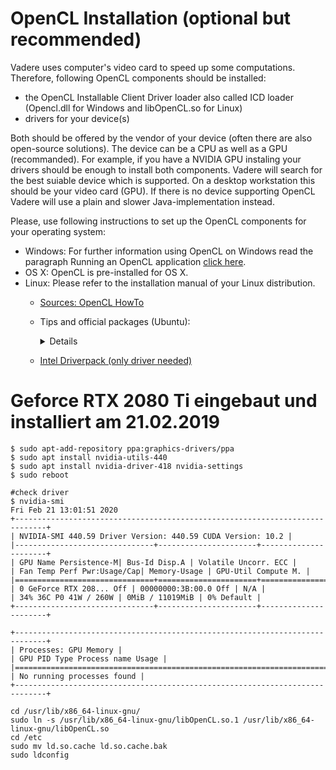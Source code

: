 # OpenCL Installation (optional but recommended)

Vadere uses computer's video card to speed up some computations. Therefore, following OpenCL components should be installed:

* the OpenCL Installable Client Driver loader also called ICD loader (Opencl.dll for Windows and libOpenCL.so for Linux)
* drivers for your device(s) 

Both should be offered by the vendor of your device (often there are also open-source solutions). The device can be a CPU as well as a GPU (recommanded). For example, if you have a NVIDIA GPU instaling your drivers should be enough to install both components. 
Vadere will search for the best suiable device which is supported. On a desktop workstation this should be your video card (GPU). If there is no device supporting OpenCL Vadere will use a plain and slower Java-implementation instead. 

Please, use following instructions to set up the OpenCL components for your operating system:

* Windows: For further information using OpenCL on Windows read the paragraph Running an OpenCL application [click here](https://streamcomputing.eu/blog/2015-03-16/how-to-install-opencl-on-windows/).
* OS X: OpenCL is pre-installed for OS X.
* Linux: Please refer to the installation manual of your Linux distribution. 
  * [Sources: OpenCL HowTo](https://wiki.tiker.net/OpenCLHowTo)
  * Tips and official packages (Ubuntu): 
    
    <details>

    * Use the console tool `clinfo` (`sudo apt-get install clinfo`) to see the current status in terminal
    * Drivers commonly have the prefix `opencl-icd` (to look at most opencl related packages run `apt search opencl`). Some that may be helpful:
         * `beignet-opencl-icd` (OpenCL library for Intel GPUs)
         * `mesa-opencl-icd` (free and open source implementation of the OpenCL API)
         * `nvidia-opencl-icd`
         * `ocl-icd-opencl-dev` (installs opencl development files and can be required for compiling)
         * `ocl-icd-libopencl1` (Generic OpenCL ICD Loader)
    
    </details>
  * [Intel Driverpack (only driver needed)](https://software.intel.com/en-us/articles/opencl-drivers#latest_linux_driver)

# Geforce RTX 2080 Ti eingebaut und installiert am 21.02.2019

``` installing rtx 1080 ti on minimuc
$ sudo apt-add-repository ppa:graphics-drivers/ppa
$ sudo apt install nvidia-utils-440
$ sudo apt install nvidia-driver-418 nvidia-settings
$ sudo reboot

#check driver
$ nvidia-smi
Fri Feb 21 13:01:51 2020
+-----------------------------------------------------------------------------+
| NVIDIA-SMI 440.59 Driver Version: 440.59 CUDA Version: 10.2 |
|-------------------------------+----------------------+----------------------+
| GPU Name Persistence-M| Bus-Id Disp.A | Volatile Uncorr. ECC |
| Fan Temp Perf Pwr:Usage/Cap| Memory-Usage | GPU-Util Compute M. |
|===============================+======================+======================|
| 0 GeForce RTX 208... Off | 00000000:3B:00.0 Off | N/A |
| 34% 36C P0 41W / 260W | 0MiB / 11019MiB | 0% Default |
+-------------------------------+----------------------+----------------------+

+-----------------------------------------------------------------------------+
| Processes: GPU Memory |
| GPU PID Type Process name Usage |
|=============================================================================|
| No running processes found |
+-----------------------------------------------------------------------------+
```

``` add symbolic link from libOpenCL.so.1 -> libOpenCL.so
cd /usr/lib/x86_64-linux-gnu/
sudo ln -s /usr/lib/x86_64-linux-gnu/libOpenCL.so.1 /usr/lib/x86_64-linux-gnu/libOpenCL.so
cd /etc
sudo mv ld.so.cache ld.so.cache.bak
sudo ldconfig
```